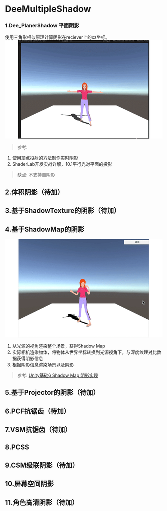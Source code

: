 # DeeMultipleShadow
### 1.Dee_PlanerShadow 平面阴影
使用三角形相似原理计算阴影在reciever上的xz坐标。
![](https://github.com/OgreDee/DeeMultipleShadow/blob/master/Movie/PlanarShadow01.gif)
>参考:
1. [使用顶点投射的方法制作实时阴影](https://zhuanlan.zhihu.com/p/31504088)
2. ShaderLab开发实战详解，10.1平行光对平面的投影
>缺点:
>不支持自阴影

## 2.体积阴影（待加）
## 3.基于ShadowTexture的阴影（待加）
## 4.基于ShadowMap的阴影
![](https://github.com/OgreDee/DeeMultipleShadow/blob/master/Movie/shadowmap01.gif)
1. 从光源的视角渲染整个场景，获得Shadow Map
2. 实际相机渲染物体，将物体从世界坐标转换到光源视角下，与深度纹理对比数据获得阴影信息
3. 根据阴影信息渲染场景以及阴影
>参考:
[Unity基础6 Shadow Map 阴影实现](https://www.cnblogs.com/zsb517/p/6817373.html)
## 5.基于Projector的阴影（待加）
## 6.PCF抗锯齿（待加）
## 7.VSM抗锯齿（待加）
## 8.PCSS
## 9.CSM级联阴影（待加）
## 10.屏幕空间阴影
## 11.角色高清阴影（待加）
